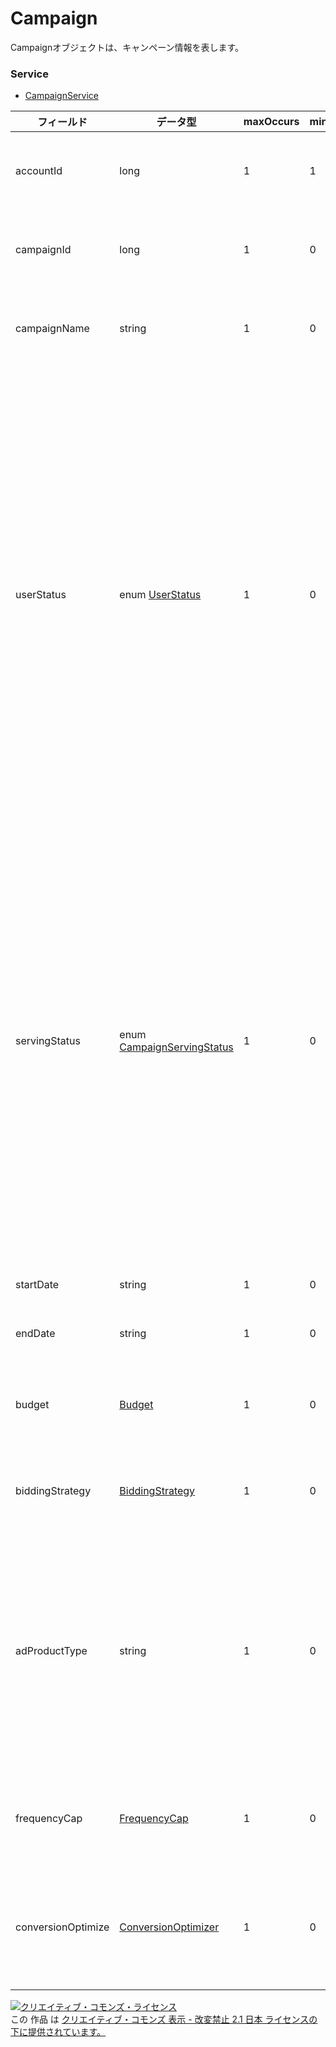 # Campaign
Campaignオブジェクトは、キャンペーン情報を表します。
### Service
+ [CampaignService](../services/CampaignService.md)

| フィールド | データ型 | maxOccurs | minOccurs | response | add | set | remove | 説明 | 
|---|---|---|---|---|---|---|---|---|
| accountId| long| 1| 1| ○| Req| Req| Req| アカウントIDです。 |
| campaignId| long| 1| 0| ○| -| Req| Req| キャンペーンIDです。 |
| campaignName| string| 1| 0| ○| Req| Opt| -| キャンペーン名です。 |
| userStatus| enum <a href="./UserStatus.md">UserStatus</a>| 1| 0| ○| Req| Opt| -| ユーザーにより広告配信の有無を調整できる設定です。<br>指定しない場合は、フィルタ条件にすべての掲載状況が含まれます。 |
| servingStatus| enum <a href="./CampaignServingStatus.md">CampaignServingStatus</a>| 1| 0| ○| -| -| -| キャンペーンレベルの配信状況です。<br>ユーザーによる広告配信の調整に関わらず、キャンペーンとしての状態を表します。 |
| startDate| string| 1| 0| ○| Opt| Opt| -| 開始日です。 |
| endDate| string| 1| 0| ○| Opt| Opt| -| 終了日です。 |
| budget| <a href="./Budget.md">Budget</a>| 1| 0| ○| Req| Opt| -| キャンペーン予算です。 |
| biddingStrategy| <a href="./BiddingStrategy.md">BiddingStrategy</a>| 1| 0| ○| Req| Opt| -| 入札最適化方法です。 |
| adProductType| string| 1| 0| ○| Req| NotUpdatable| -| 配信方法です。詳細は<a href="https://portal.yadui.business.yahoo.co.jp/api_member/pages/download/">APIユーザーポータル</a>を参照してください。 |
| frequencyCap| <a href="./FrequencyCap.md">FrequencyCap</a>| 1| 0| ○| Opt| Opt| -| フリクエンシー制御です。 |
| conversionOptimize| <a href="./ConversionOptimizer.md">ConversionOptimizer</a>| 1| 0| ○| -| Opt(Updatable)| -| コンバージョン最適化設定です。 |
<a rel="license" href="http://creativecommons.org/licenses/by-nd/2.1/jp/"><img alt="クリエイティブ・コモンズ・ライセンス" style="border-width:0" src="https://i.creativecommons.org/l/by-nd/2.1/jp/88x31.png" /></a><br />この 作品 は <a rel="license" href="http://creativecommons.org/licenses/by-nd/2.1/jp/">クリエイティブ・コモンズ 表示 - 改変禁止 2.1 日本 ライセンスの下に提供されています。</a>
